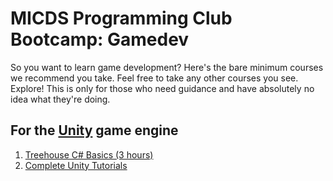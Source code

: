 # MICDS Programming Club Bootcamp: Gamedev

So you want to learn game development? Here's the bare minimum courses we recommend you take. Feel free to take any other courses you see. Explore! This is only for those who need guidance and have absolutely no idea what they're doing.

## For the [Unity](https://unity3d.com) game engine

1. [Treehouse C# Basics (3 hours)](https://teamtreehouse.com/library/c-basics)
2. [Complete Unity Tutorials](https://unity3d.com/learn/tutorials)

